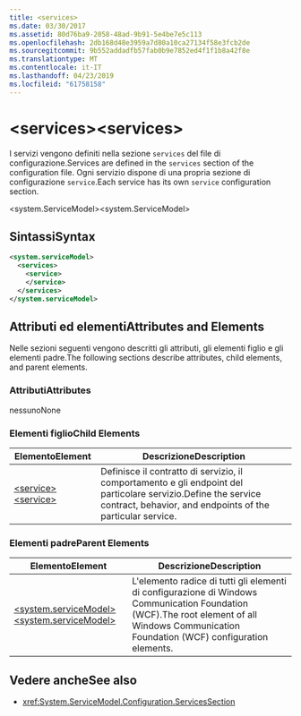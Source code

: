 ```yaml
---
title: <services>
ms.date: 03/30/2017
ms.assetid: 80d76ba9-2058-48ad-9b91-5e4be7e5c113
ms.openlocfilehash: 2db168d48e3959a7d80a10ca27134f58e3fcb2de
ms.sourcegitcommit: 9b552addadfb57fab0b9e7852ed4f1f1b8a42f8e
ms.translationtype: MT
ms.contentlocale: it-IT
ms.lasthandoff: 04/23/2019
ms.locfileid: "61758158"
---
```

# <a name="services"></a><span data-ttu-id="6319c-101">\<services></span><span class="sxs-lookup"><span data-stu-id="6319c-101">\<services></span></span>
<span data-ttu-id="6319c-102">I servizi vengono definiti nella sezione `services` del file di configurazione.</span><span class="sxs-lookup"><span data-stu-id="6319c-102">Services are defined in the `services` section of the configuration file.</span></span> <span data-ttu-id="6319c-103">Ogni servizio dispone di una propria sezione di configurazione `service`.</span><span class="sxs-lookup"><span data-stu-id="6319c-103">Each service has its own `service` configuration section.</span></span>  
  
 <span data-ttu-id="6319c-104">\<system.ServiceModel></span><span class="sxs-lookup"><span data-stu-id="6319c-104">\<system.ServiceModel></span></span>  
  
## <a name="syntax"></a><span data-ttu-id="6319c-105">Sintassi</span><span class="sxs-lookup"><span data-stu-id="6319c-105">Syntax</span></span>  
  
```xml  
<system.serviceModel>
  <services>
    <service>
    </service>
  </services>
</system.serviceModel>
```  
  
## <a name="attributes-and-elements"></a><span data-ttu-id="6319c-106">Attributi ed elementi</span><span class="sxs-lookup"><span data-stu-id="6319c-106">Attributes and Elements</span></span>  
 <span data-ttu-id="6319c-107">Nelle sezioni seguenti vengono descritti gli attributi, gli elementi figlio e gli elementi padre.</span><span class="sxs-lookup"><span data-stu-id="6319c-107">The following sections describe attributes, child elements, and parent elements.</span></span>  
  
### <a name="attributes"></a><span data-ttu-id="6319c-108">Attributi</span><span class="sxs-lookup"><span data-stu-id="6319c-108">Attributes</span></span>  
 <span data-ttu-id="6319c-109">nessuno</span><span class="sxs-lookup"><span data-stu-id="6319c-109">None</span></span>  
  
### <a name="child-elements"></a><span data-ttu-id="6319c-110">Elementi figlio</span><span class="sxs-lookup"><span data-stu-id="6319c-110">Child Elements</span></span>  
  
|<span data-ttu-id="6319c-111">Elemento</span><span class="sxs-lookup"><span data-stu-id="6319c-111">Element</span></span>|<span data-ttu-id="6319c-112">Descrizione</span><span class="sxs-lookup"><span data-stu-id="6319c-112">Description</span></span>|  
|-------------|-----------------|  
|[<span data-ttu-id="6319c-113">\<service></span><span class="sxs-lookup"><span data-stu-id="6319c-113">\<service></span></span>](../../../../../docs/framework/configure-apps/file-schema/wcf/service.md)|<span data-ttu-id="6319c-114">Definisce il contratto di servizio, il comportamento e gli endpoint del particolare servizio.</span><span class="sxs-lookup"><span data-stu-id="6319c-114">Define the service contract, behavior, and endpoints of the particular service.</span></span>|  
  
### <a name="parent-elements"></a><span data-ttu-id="6319c-115">Elementi padre</span><span class="sxs-lookup"><span data-stu-id="6319c-115">Parent Elements</span></span>  
  
|<span data-ttu-id="6319c-116">Elemento</span><span class="sxs-lookup"><span data-stu-id="6319c-116">Element</span></span>|<span data-ttu-id="6319c-117">Descrizione</span><span class="sxs-lookup"><span data-stu-id="6319c-117">Description</span></span>|  
|-------------|-----------------|  
|[<span data-ttu-id="6319c-118">\<system.serviceModel></span><span class="sxs-lookup"><span data-stu-id="6319c-118">\<system.serviceModel></span></span>](../../../../../docs/framework/configure-apps/file-schema/wcf/system-servicemodel.md)|<span data-ttu-id="6319c-119">L'elemento radice di tutti gli elementi di configurazione di Windows Communication Foundation (WCF).</span><span class="sxs-lookup"><span data-stu-id="6319c-119">The root element of all Windows Communication Foundation (WCF) configuration elements.</span></span>|  
  
## <a name="see-also"></a><span data-ttu-id="6319c-120">Vedere anche</span><span class="sxs-lookup"><span data-stu-id="6319c-120">See also</span></span>

- <xref:System.ServiceModel.Configuration.ServicesSection>
